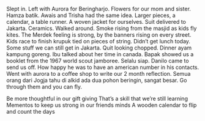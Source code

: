Slept in. Left with Aurora for Beringharjo. Flowers for our mom and sister. Hamza batik. Awais and Trisha had the same idea. Larger pieces, a calendar, a table runner. A woven jacket for ourselves. Suit delivered to Jakarta. Ceramics. Walked around. Smoke rising from the masjid as kids fly kites. The Merdek feeling is strong, by the banners rising on every street. Kids race to finish krupuk tied on pieces of string. Didn’t get lunch today. Some stuff we can still get in Jakarta. Quit looking chopped. Dinner ayam kampung goreng. Ibu talked about her time in canada. Bapak showed us a booklet from the 1967 world scout jamboree. Selalu siap. Danilo came to send us off. How happy he was to have an american number in his contacts. Went with aurora to a coffee shop to write our 2 month reflection. Semua orang dari Jogja tahu di alkid ada dua pohon beringin, sangat besar. Go through them and you can fly.

Be more thoughtful in our gift giving
That’s a skill that we’re still learning
Mementos to keep us strong in our friends minds
A wooden calendar to flip and count the days
